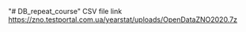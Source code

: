 "# DB_repeat_course" 
CSV file link
https://zno.testportal.com.ua/yearstat/uploads/OpenDataZNO2020.7z
